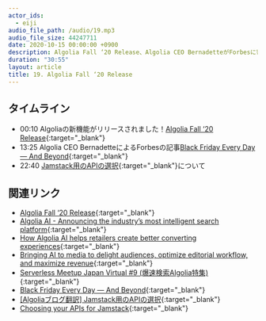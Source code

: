 ```yaml
---
actor_ids:
  - eiji
audio_file_path: /audio/19.mp3
audio_file_size: 44247711 
date: 2020-10-15 00:00:00 +0900
description: Algolia Fall ‘20 Release、Algolia CEO BernadetteがForbesに寄稿した記事、Jamstack用APIの選択のクライテリア
duration: "30:55"
layout: article
title: 19. Algolia Fall ‘20 Release
---
```


## タイムライン

- 00:10 Algoliaの新機能がリリースされました！[Algolia Fall ‘20 Release](https://www.algolia.com/products/whats-new/){:target="_blank"}
- 13:25 Algolia CEO BernadetteによるForbesの記事[Black Friday Every Day — And Beyond](https://www.forbes.com/sites/forbestechcouncil/2020/10/12/black-friday-every-day---and-beyond/){:target="_blank"}
- 22:40 [Jamstack用のAPIの選択](https://shinodogg.com/2020/10/12/choosing-your-apis-for-jamstack/){:target="_blank"}について

## 関連リンク

- [Algolia Fall ‘20 Release](https://www.algolia.com/products/whats-new/){:target="_blank"}
- [Algolia AI - Announcing the industry’s most intelligent search platform](https://blog.algolia.com/launching-an-industry-leading-artificially-intelligent-search-platform/){:target="_blank"}
- [How Algolia AI helps retailers create better converting experiences](https://blog.algolia.com/how-algolia-ai-helps-retailers-create-better-converting-experiences/){:target="_blank"}
- [Bringing AI to media to delight audiences, optimize editorial workflow, and maximize revenue](https://blog.algolia.com/maximizing-revenue-for-publishers-and-media-companies-with-algolia-ai/){:target="_blank"}
- [Serverless Meetup Japan Virtual #9 (爆速検索Algolia特集)](https://serverless.connpass.com/event/191639/){:target="_blank"}
- [Black Friday Every Day — And Beyond](https://www.forbes.com/sites/forbestechcouncil/2020/10/12/black-friday-every-day---and-beyond/){:target="_blank"}
- [[Algoliaブログ翻訳] Jamstack用のAPIの選択](https://shinodogg.com/2020/10/12/choosing-your-apis-for-jamstack/){:target="_blank"}
- [Choosing your APIs for Jamstack](https://blog.algolia.com/choosing-your-apis-for-jamstack/){:target="_blank"}